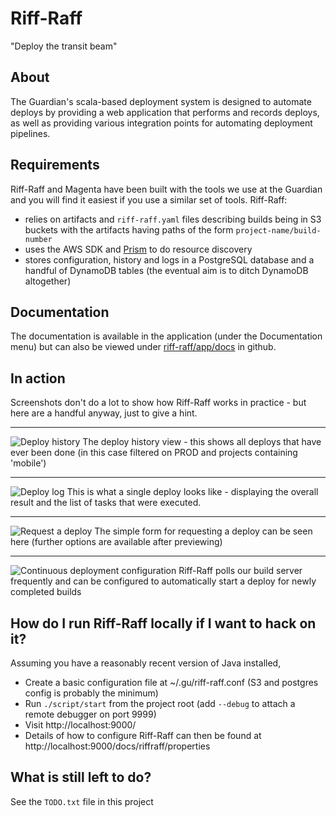 Riff-Raff
=========

"Deploy the transit beam"

About
-----

The Guardian's scala-based deployment system is designed to automate deploys by providing a web application that 
performs and records deploys, as well as providing various integration points for automating deployment pipelines.

Requirements
-----

Riff-Raff and Magenta have been built with the tools we use at the Guardian
and you will find it easiest if you use a similar set of tools. Riff-Raff:

 - relies on artifacts and `riff-raff.yaml` files describing builds being in S3 buckets with the artifacts having paths of 
  the form `project-name/build-number`
 - uses the AWS SDK and [Prism](http://github.com/guardian/prism) to do resource discovery
 - stores configuration, history and logs in a PostgreSQL database and a handful of DynamoDB tables (the eventual aim is to ditch DynamoDB altogether)

Documentation
-----

The documentation is available in the application (under the Documentation menu) but can also be viewed under 
[riff-raff/app/docs](riff-raff/app/docs) in github.

In action
-----

Screenshots don't do a lot to show how Riff-Raff works in practice - but here are
a handful anyway, just to give a hint.

***

![Deploy history](contrib/img/deployment_history.png)
The deploy history view - this shows all deploys that have ever been done (in this case filtered on PROD and projects containing 'mobile')

***

![Deploy log](contrib/img/deployment_view.png)
This is what a single deploy looks like - displaying the overall result and the list of tasks that were executed.

***

![Request a deploy](contrib/img/deployment_request.png)
The simple form for requesting a deploy can be seen here (further options are available after previewing)

***

![Continuous deployment configuration](contrib/img/deployment_continuous.png)
Riff-Raff polls our build server frequently and can be configured to automatically start a deploy for newly completed builds

How do I run Riff-Raff locally if I want to hack on it?
-------------------------------------------------------

Assuming you have a reasonably recent version of Java installed, 

 * Create a basic configuration file at ~/.gu/riff-raff.conf (S3 and postgres config is probably the minimum)
 * Run `./script/start` from the project root (add `--debug` to attach a remote debugger on port 9999)
 * Visit http://localhost:9000/
 * Details of how to configure Riff-Raff can then be found at http://localhost:9000/docs/riffraff/properties 


What is still left to do?
------

See the `TODO.txt` file in this project
